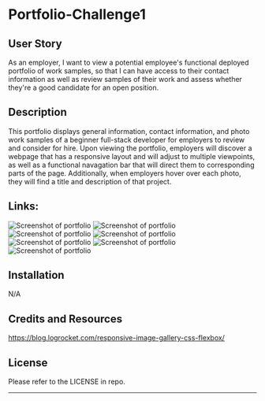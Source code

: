 # Portfolio-Challenge1

## User Story

As an employer, I want to view a potential employee's functional deployed portfolio of work samples, so that I can have access to their contact information as well as review samples of their work and assess whether they're a good candidate for an open position. 


## Description

This portfolio displays general information, contact information, and photo work samples of a beginner full-stack developer for employers to review and consider for hire. Upon viewing the portfolio, employers will discover a webpage that has a responsive layout and will adjust to multiple viewpoints, as well as a functional navagation bar that will direct them to corresponding parts of the page. Additionally, when employers hover over each photo, they will find a title and description of that project.

## Links:
![Screenshot of portfolio](Screenshot%202023-03-16%20at%2011.00.58%20PM.png)
![Screenshot of portfolio](Screenshot%202023-03-16%20at%2011.01.08%20PM.png)
![Screenshot of portfolio](Screenshot%202023-03-16%20at%2011.01.16%20PM.png)
![Screenshot of portfolio](Screenshot%202023-03-16%20at%2011.01.21%20PM.png)
![Screenshot of portfolio](Screenshot%202023-03-16%20at%2011.01.27%20PM.png)
![Screenshot of portfolio](Screenshot%202023-03-16%20at%2011.01.33%20PM.png)
![Screenshot of portfolio](Screenshot%202023-03-16%20at%2011.01.36%20PM.png)

## Installation

N/A

## Credits and Resources

https://blog.logrocket.com/responsive-image-gallery-css-flexbox/

## License

Please refer to the LICENSE in repo.

---



